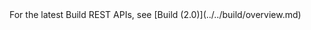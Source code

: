 <div class="alert alert-warning">
	For the latest Build REST APIs, see [Build (2.0)](../../build/overview.md)
</div>